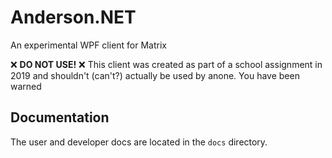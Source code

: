 # Anderson.NET
An experimental WPF client for Matrix

❌ **DO NOT USE!** ❌
This client was created as part of a school assignment in 2019 and shouldn't (can't?) actually be used by anone. You have been warned

## Documentation
The user and developer docs are located in the `docs` directory.
